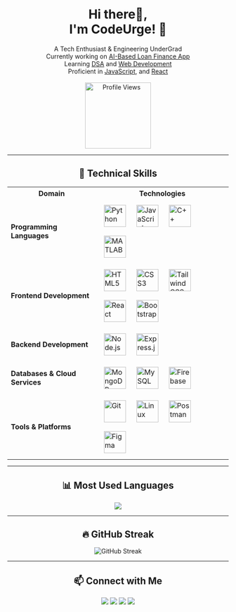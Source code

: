 <h1 align="center">Hi there👋, <br> I'm CodeUrge! 🚀</h1>

<p align="center">
  A Tech Enthusiast & Engineering UnderGrad <br>
  Currently working on <a href="#">AI-Based Loan Finance App</a> <br>
  Learning <a href="#">DSA</a> and <a href="#">Web Development</a> <br>
  Proficient in <a href="#">JavaScript</a>, and <a href="#">React</a> <br><br>
  <img src="https://komarev.com/ghpvc/?username=code-urge&label=PROFILE+VIEWS&color=orange&style=flat" width="150px" padding = "10px" alt="Profile Views">
</p>

---

<h2 align="center">📌 Technical Skills</h2>

<p align="center">
  <table align="center" style="margin: auto;" >
    <tr>
      <th>Domain</th>
      <th>Technologies</th>
    </tr>
    <tr>
      <td><strong>Programming Languages</strong></td>
      <td>
        <img src="https://cdn.jsdelivr.net/gh/devicons/devicon/icons/python/python-original.svg" width="50" height="50" style="margin: 10px;" alt="Python">
        <img src="https://cdn.jsdelivr.net/gh/devicons/devicon/icons/javascript/javascript-original.svg" width="50" height="50" style="margin: 10px;" alt="JavaScript">
        <img src="https://cdn.jsdelivr.net/gh/devicons/devicon/icons/cplusplus/cplusplus-original.svg" width="50" height="50" style="margin: 10px;" alt="C++">
        <img src="https://cdn.jsdelivr.net/gh/devicons/devicon/icons/matlab/matlab-original.svg" width="50" height="50" style="margin: 10px;" alt="MATLAB">
      </td>
    </tr>
    <tr>
      <td><strong>Frontend Development</strong></td>
      <td>
        <img src="https://cdn.jsdelivr.net/gh/devicons/devicon/icons/html5/html5-original.svg" width="50" height="50" style="margin: 10px;" alt="HTML5">
        <img src="https://cdn.jsdelivr.net/gh/devicons/devicon/icons/css3/css3-original.svg" width="50" height="50" style="margin: 10px;" alt="CSS3">
        <img src="https://cdn.jsdelivr.net/gh/devicons/devicon/icons/tailwindcss/tailwindcss-original.svg" width="50" height="50" style="margin: 10px;" alt="Tailwind CSS">
        <img src="https://cdn.jsdelivr.net/gh/devicons/devicon/icons/react/react-original.svg" width="50" height="50" style="margin: 10px;" alt="React">
        <img src="https://cdn.jsdelivr.net/gh/devicons/devicon/icons/bootstrap/bootstrap-original.svg" width="50" height="50" style="margin: 10px;" alt="Bootstrap">
      </td>
    </tr>
    <tr>
      <td><strong>Backend Development</strong></td>
      <td>
        <img src="https://cdn.jsdelivr.net/gh/devicons/devicon/icons/nodejs/nodejs-original.svg" width="50" height="50" style="margin: 10px;" alt="Node.js">
        <img src="https://cdn.jsdelivr.net/gh/devicons/devicon/icons/express/express-original.svg" width="50" height="50" style="margin: 10px;" alt="Express.js">
      </td>
    </tr>
    <tr>
      <td><strong>Databases & Cloud Services</strong></td>
      <td>
        <img src="https://cdn.jsdelivr.net/gh/devicons/devicon/icons/mongodb/mongodb-original.svg" width="50" height="50" style="margin: 10px;" alt="MongoDB">
        <img src="https://cdn.jsdelivr.net/gh/devicons/devicon/icons/mysql/mysql-original.svg" width="50" height="50" style="margin: 10px;" alt="MySQL">
        <img src="https://cdn.jsdelivr.net/gh/devicons/devicon/icons/firebase/firebase-plain.svg" width="50" height="50" style="margin: 10px;" alt="Firebase">
      </td>
    </tr>
    <tr>
      <td><strong>Tools & Platforms</strong></td>
      <td>
        <img src="https://cdn.jsdelivr.net/gh/devicons/devicon/icons/git/git-original.svg" width="50" height="50" style="margin: 10px;" alt="Git">
        <img src="https://cdn.jsdelivr.net/gh/devicons/devicon/icons/linux/linux-original.svg" width="50" height="50" style="margin: 10px;" alt="Linux">
        <img src="https://cdn.jsdelivr.net/gh/devicons/devicon/icons/postman/postman-original.svg" width="50" height="50" style="margin: 10px;" alt="Postman">
        <img src="https://cdn.jsdelivr.net/gh/devicons/devicon/icons/figma/figma-original.svg" width="50" height="50" style="margin: 10px;" alt="Figma">
      </td>
    </tr>
  </table>
</p>


---

<h2 align="center">📊 Most Used Languages</h2>

<p align="center">
  <img src="https://github-readme-stats.vercel.app/api/top-langs/?username=code-urge&layout=compact&theme=radical">
</p>

---

<h2 align="center">🔥 GitHub Streak</h2>

<p align="center">
  <img src="https://github-readme-streak-stats.herokuapp.com/?user=code-urge&theme=dark&hide_border=true" alt="GitHub Streak">
</p>

---

<h2 align="center">📫 Connect with Me</h2>

<p align="center">
  <a href="#"><img src="https://img.shields.io/badge/Gmail-D14836?style=for-the-badge&logo=gmail&logoColor=white"></a>
  <a href="#"><img src="https://img.shields.io/badge/LinkedIn-0077B5?style=for-the-badge&logo=linkedin&logoColor=white"></a>
  <a href="#"><img src="https://img.shields.io/badge/Portfolio-FF5722?style=for-the-badge&logo=adobe&logoColor=white"></a>
  <a href="#"><img src="https://img.shields.io/badge/LeetCode-000000?style=for-the-badge&logo=leetcode&logoColor=yellow"></a>
</p>

